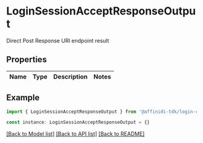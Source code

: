 # LoginSessionAcceptResponseOutput

Direct Post Response URI endpoint result

## Properties

| Name | Type | Description | Notes |
| ---- | ---- | ----------- | ----- |

## Example

```typescript
import { LoginSessionAcceptResponseOutput } from '@affinidi-tdk/login-configuration-client'

const instance: LoginSessionAcceptResponseOutput = {}
```

[[Back to Model list]](../README.md#documentation-for-models) [[Back to API list]](../README.md#documentation-for-api-endpoints) [[Back to README]](../README.md)

